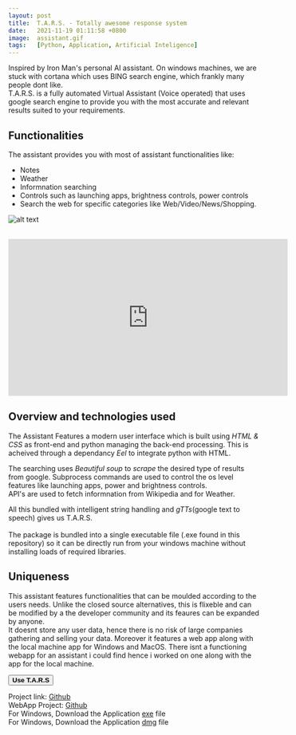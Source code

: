 ```yaml
---
layout: post
title:  T.A.R.S. - Totally awesome response system
date:   2021-11-19 01:11:58 +0800
image:  assistant.gif
tags:   [Python, Application, Artificial Inteligence]
---
```

Inspired by Iron Man's personal AI assistant.
On windows machines, we are stuck with cortana which uses BING search engine, which frankly many people dont like.<br>
T.A.R.S. is a fully automated Virtual Assistant (Voice operated) that uses google search engine to provide you with the most accurate and relevant results suited to your requirements.<br>


## Functionalities 
The assistant provides you with most of assistant functionalities like: 
* Notes
* Weather
* Informnation searching
* Controls such as launching apps, brightness controls, power controls
* Search the web for specific categories like Web/Video/News/Shopping.<br>

![alt text]({{site.baseurl}}/img/flow.png)

<br>
<iframe width="560" height="315" src="https://www.youtube.com/embed/mYbOPJcwrPQ" title="YouTube video player" frameborder="0" allow="accelerometer; autoplay; clipboard-write; encrypted-media; gyroscope; picture-in-picture" allowfullscreen></iframe>

## Overview and technologies used
The Assistant Features a modern user interface which is built using *HTML & CSS* as front-end and python managing the back-end processing. This is acheived through a dependancy *Eel* to integrate python with HTML.<br>

The searching uses *Beautiful soup* to *scrape* the desired type of results from google. Subprocess commands are used to control the os level features like launching apps, power and brightness controls.<br>
API's are used to fetch informnation from Wikipedia and for Weather.
<br>

All this bundled with intelligent string handling and *gTTs*(google text to speech) gives us T.A.R.S.<br>
<br>
The package is bundled into a single executable file (.exe found in this repository) so it can be directly run from your windows machine without installing loads of required libraries.

## Uniqueness
This assistant features functionalities that can be moulded according to the users needs. Unlike the closed source alternatives, this is flixeble and can be modified by a the developer community and its feaures can be expanded by anyone.<br> It doesnt store any user data, hence there is no risk of large companies gathering and selling your data. Moreover it features a web app along with the local machine app for Windows and MacOS. There isnt a functioning webapp for an assistant i could find hence i worked on one along with the app for the local machine. <br>

<button class="button3" style="vertical-align:middle" onclick="location.href='https://anubhavs.pythonanywhere.com/';"> <span><b>Use T.A.R.S</b></span></button>

Project link: <a href="https://github.com/sharma-anubhav/T.A.R.S.">Github</a><br>
WebApp Project: <a href="https://github.com/sharma-anubhav/DS3">Github</a>
<br>
For Windows, Download the Application <a href="https://github.com/sharma-anubhav/T.A.R.S./raw/master/V-1.0/Jarvis.exe">exe</a> file<br>
For Windows, Download the Application <a href="https://github.com/sharma-anubhav/DS3">dmg</a> file

